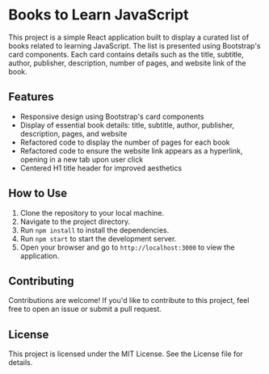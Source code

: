# Books to Learn JavaScript

This project is a simple React application built to display a curated list of books related to learning JavaScript. The list is presented using Bootstrap's card components. Each card contains details such as the title, subtitle, author, publisher, description, number of pages, and website link of the book. 

## Features

- Responsive design using Bootstrap's card components
- Display of essential book details: title, subtitle, author, publisher, description, pages, and website
- Refactored code to display the number of pages for each book
- Refactored code to ensure the website link appears as a hyperlink, opening in a new tab upon user click
- Centered H1 title header for improved aesthetics

## How to Use

1. Clone the repository to your local machine.
2. Navigate to the project directory.
3. Run `npm install` to install the dependencies.
4. Run `npm start` to start the development server.
5. Open your browser and go to `http://localhost:3000` to view the application.

## Contributing

Contributions are welcome! If you'd like to contribute to this project, feel free to open an issue or submit a pull request.

## License

This project is licensed under the MIT License. See the License file for details. 

